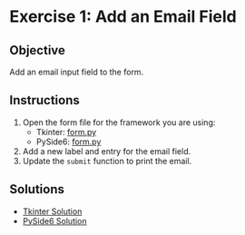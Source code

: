 # Exercise 1: Add an Email Field

## Objective

Add an email input field to the form.

## Instructions

1. Open the form file for the framework you are using:
   - Tkinter: [form.py](../../examples/tkinter/form.py)
   - PySide6: [form.py](../../examples/pyside6/form.py)
2. Add a new label and entry for the email field.
3. Update the `submit` function to print the email.

## Solutions

- [Tkinter Solution](./tkinter-solution.py)
- [PySide6 Solution](./pyside6-solution.py)